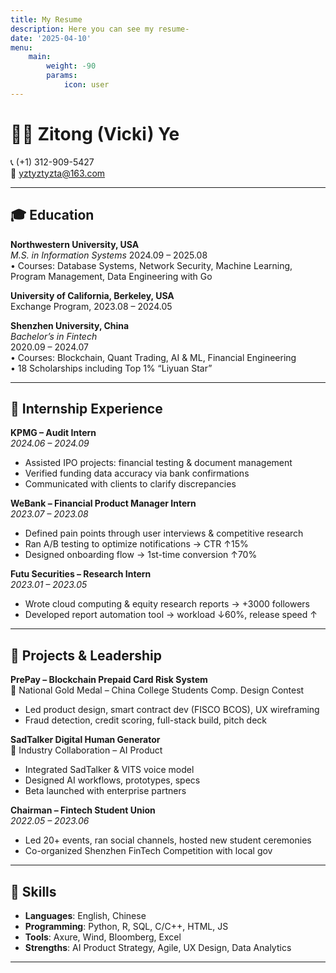 ```yaml
---
title: My Resume
description: Here you can see my resume-
date: '2025-04-10'
menu:
    main: 
        weight: -90
        params:
            icon: user
---
```


# 👩‍💼 Zitong (Vicki) Ye
📞 (+1) 312-909-5427  
📧 yztyztyzta@163.com  

---

## 🎓 Education

**Northwestern University, USA**  
_M.S. in Information Systems_
2024.09 – 2025.08  
• Courses: Database Systems, Network Security, Machine Learning, Program Management, Data Engineering with Go

**University of California, Berkeley, USA**  
Exchange Program, 2023.08 – 2024.05  

**Shenzhen University, China**  
_Bachelor’s in Fintech_  
2020.09 – 2024.07  
• Courses: Blockchain, Quant Trading, AI & ML, Financial Engineering  
• 18 Scholarships including Top 1% “Liyuan Star”  

---

## 💼 Internship Experience

**KPMG – Audit Intern**  
_2024.06 – 2024.09_  
- Assisted IPO projects: financial testing & document management  
- Verified funding data accuracy via bank confirmations  
- Communicated with clients to clarify discrepancies  

**WeBank – Financial Product Manager Intern**  
_2023.07 – 2023.08_  
- Defined pain points through user interviews & competitive research  
- Ran A/B testing to optimize notifications → CTR ↑15%  
- Designed onboarding flow → 1st-time conversion ↑70%  

**Futu Securities – Research Intern**  
_2023.01 – 2023.05_  
- Wrote cloud computing & equity research reports → +3000 followers  
- Developed report automation tool → workload ↓60%, release speed ↑  

---

## 🚀 Projects & Leadership

**PrePay – Blockchain Prepaid Card Risk System**  
🏅 National Gold Medal – China College Students Comp. Design Contest  
- Led product design, smart contract dev (FISCO BCOS), UX wireframing  
- Fraud detection, credit scoring, full-stack build, pitch deck  

**SadTalker Digital Human Generator**  
🎯 Industry Collaboration – AI Product  
- Integrated SadTalker & VITS voice model  
- Designed AI workflows, prototypes, specs  
- Beta launched with enterprise partners  

**Chairman – Fintech Student Union**  
_2022.05 – 2023.06_  
- Led 20+ events, ran social channels, hosted new student ceremonies  
- Co-organized Shenzhen FinTech Competition with local gov  

---

## 🧠 Skills

- **Languages**: English, Chinese  
- **Programming**: Python, R, SQL, C/C++, HTML, JS  
- **Tools**: Axure, Wind, Bloomberg, Excel  
- **Strengths**: AI Product Strategy, Agile, UX Design, Data Analytics  

---

